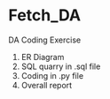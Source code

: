 # Fetch_DA
DA Coding Exercise

1. ER Diagram
2. SQL quarry in .sql file
3. Coding in .py file
4. Overall report
